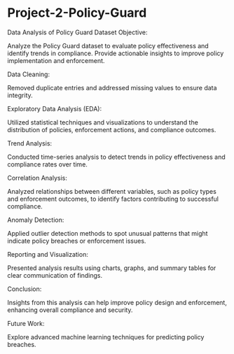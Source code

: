 # Project-2-Policy-Guard
Data Analysis of Policy Guard Dataset
Objective:

Analyze the Policy Guard dataset to evaluate policy effectiveness and identify trends in compliance.
Provide actionable insights to improve policy implementation and enforcement.

Data Cleaning:

Removed duplicate entries and addressed missing values to ensure data integrity.

Exploratory Data Analysis (EDA):

Utilized statistical techniques and visualizations to understand the distribution of policies, enforcement actions, and compliance outcomes.

Trend Analysis:

Conducted time-series analysis to detect trends in policy effectiveness and compliance rates over time.

Correlation Analysis:

Analyzed relationships between different variables, such as policy types and enforcement outcomes, to identify factors contributing to successful compliance.

Anomaly Detection:

Applied outlier detection methods to spot unusual patterns that might indicate policy breaches or enforcement issues.

Reporting and Visualization:

Presented analysis results using charts, graphs, and summary tables for clear communication of findings.

Conclusion:

Insights from this analysis can help improve policy design and enforcement, enhancing overall compliance and security.

Future Work:

Explore advanced machine learning techniques for predicting policy breaches.

